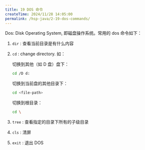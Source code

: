 ```yaml
---
title: 19 DOS 命令
createTime: 2024/11/28 14:05:00
permalink: /hsp-java/2-19-dos-commands/
---
```


Dos: Disk Operating System, 即磁盘操作系统。常用的 dos 命令如下：

1. `dir` : 查看当前目录是有什么内容
2. `cd` : change directory. 如：

	切换到其他（如 D 盘）盘下：


	```bash
	cd /D d:
	```


	切换到当前盘的其他目录下：


	```bash
	cd <file-path>
	```


	切换到根目录：


	```bash
	cd \
	```

3. `tree` : 查看指定的目录下所有的子级目录
4. `cls` : 清屏
5. `exit` : 退出 DOS
